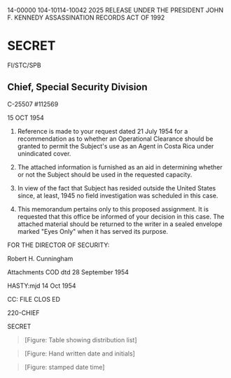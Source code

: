14-00000
104-10114-10042
2025 RELEASE UNDER THE PRESIDENT JOHN F. KENNEDY ASSASSINATION RECORDS ACT OF 1992

# SECRET

FI/STC/SPB

## Chief, Special Security Division

C-25507
#112569

15 OCT 1954

1.  Reference is made to your request dated 21 July 1954
    for a recommendation as to whether an Operational Clearance
    should be granted to permit the Subject's use as an Agent in
    Costa Rica under unindicated cover.

2.  The attached information is furnished as an aid in
    determining whether or not the Subject should be used in the
    requested capacity.

3.  In view of the fact that Subject has resided outside
    the United States since, at least, 1945 no field investigation
    was scheduled in this case.

4.  This memorandum pertains only to this proposed
    assignment. It is requested that this office be informed of
    your decision in this case. The attached material should be
    returned to the writer in a sealed envelope marked "Eyes Only"
    when it has served its purpose.

FOR THE DIRECTOR OF SECURITY:

Robert H. Cunningham

Attachments
COD dtd 28 September 1954

HASTY:mjd 14 Oct 1954

CC: FILE
CLOS ED

220-CHIEF

SECRET

> [Figure: Table showing distribution list]

> [Figure: Hand written date and initials]

> [Figure: stamped date time]
